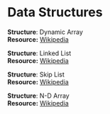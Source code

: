 # Data Structures


**Structure**: Dynamic Array <br>
**Resource:** [Wikipedia](https://en.wikipedia.org/wiki/Dynamic_array#:~:text=In%20computer%20science%2C%20a%20dynamic,many%20modern%20mainstream%20programming%20languages)

**Structure**: Linked List <br>
**Resource:** [Wikipedia](https://en.wikipedia.org/wiki/Linked_list)

**Structure**: Skip List <br>
**Resource:** [Wikipedia](https://en.wikipedia.org/wiki/Skip_list)

**Structure**: N-D Array <br>
**Resource:** [Wikipedia](https://en.wikipedia.org/wiki/Dynamic_array#:~:text=In%20computer%20science%2C%20a%20dynamic,many%20modern%20mainstream%20programming%20languages)

